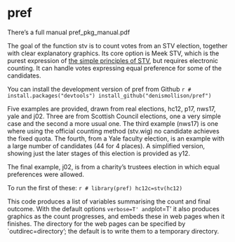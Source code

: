 
<!-- README.md is generated from README.Rmd. Please edit that file -->

# pref

<!-- badges: start -->
<!-- badges: end -->

There’s a full manual pref_pkg_manual.pdf

The goal of the function stv is to count votes from an STV election,
together with clear explanatory graphics. Its core option is Meek STV,
which is the purest expression of
<a href="https://www.macs.hw.ac.uk/~denis/stv/">the simple principles of
STV</a>, but requires electronic counting. It can handle votes
expressing equal preference for some of the candidates.

You can install the development version of pref from Github
`r # install.packages("devtools") install_github("denismollison/pref")`

Five examples are provided, drawn from real elections, hc12, p17, nws17,
yale and j02. Three are from Scottish Council elections, one a very
simple case and the second a more usual one. The third example (nws17)
is one where using the official counting method (stv.wig) no candidate
achieves the fixed quota. The fourth, from a Yale faculty election, is
an example with a large number of candidates (44 for 4 places). A
simplified version, showing just the later stages of this election is
provided as y12.

The final example, j02, is from a charity’s trustees election in which
equal preferences were allowed.

To run the first of these: `r # library(pref) hc12c=stv(hc12)`

This code produces a list of variables summarising the count and final
outcome. With the default options `verbose=T' and`plot=T’ it also
produces graphics as the count progresses, and embeds these in web pages
when it finishes. The directory for the web pages can be specified by
\`outdirec=directory’; the default is to write them to a temporary
directory.
